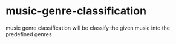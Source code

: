# music-genre-classification
music genre classification will be classify the given music into the predefined genres
